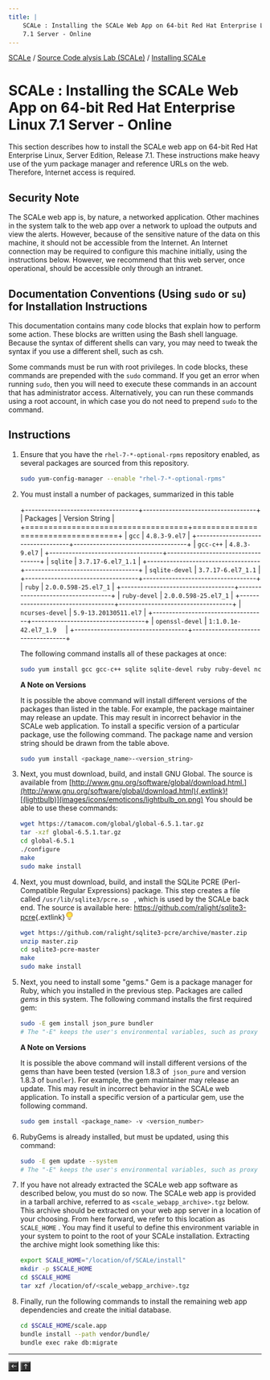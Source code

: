 ```yaml
---
title: |
    SCALe : Installing the SCALe Web App on 64-bit Red Hat Enterprise Linux
    7.1 Server - Online
---
```

 [SCALe](index.md) / [Source Code alysis Lab (SCALe)](Welcome.md) / [Installing SCALe](Installing-SCALe.md)
<!-- <legal> -->
<!-- SCALe version r.6.2.2.2.A -->
<!--  -->
<!-- Copyright 2020 Carnegie Mellon University. -->
<!--  -->
<!-- NO WARRANTY. THIS CARNEGIE MELLON UNIVERSITY AND SOFTWARE ENGINEERING -->
<!-- INSTITUTE MATERIAL IS FURNISHED ON AN "AS-IS" BASIS. CARNEGIE MELLON -->
<!-- UNIVERSITY MAKES NO WARRANTIES OF ANY KIND, EITHER EXPRESSED OR -->
<!-- IMPLIED, AS TO ANY MATTER INCLUDING, BUT NOT LIMITED TO, WARRANTY OF -->
<!-- FITNESS FOR PURPOSE OR MERCHANTABILITY, EXCLUSIVITY, OR RESULTS -->
<!-- OBTAINED FROM USE OF THE MATERIAL. CARNEGIE MELLON UNIVERSITY DOES NOT -->
<!-- MAKE ANY WARRANTY OF ANY KIND WITH RESPECT TO FREEDOM FROM PATENT, -->
<!-- TRADEMARK, OR COPYRIGHT INFRINGEMENT. -->
<!--  -->
<!-- Released under a MIT (SEI)-style license, please see COPYRIGHT file or -->
<!-- contact permission@sei.cmu.edu for full terms. -->
<!--  -->
<!-- [DISTRIBUTION STATEMENT A] This material has been approved for public -->
<!-- release and unlimited distribution.  Please see Copyright notice for -->
<!-- non-US Government use and distribution. -->
<!--  -->
<!-- DM19-1274 -->
<!-- </legal> -->

SCALe : Installing the SCALe Web App on 64-bit Red Hat Enterprise Linux 7.1 Server - Online
============================================================================================

This section describes how to install the SCALe web app on 64-bit Red
Hat Enterprise Linux, Server Edition, Release 7.1.  These instructions
make heavy use of the yum package manager and reference URLs on the web.
Therefore, Internet access is required.

Security Note
-------------

The SCALe web app is, by nature, a networked application. Other machines
in the system talk to the web app over a network to upload the outputs
and view the alerts. However, because of the sensitive nature of
the data on this machine, it should not be accessible from the Internet.
An Internet connection may be required to configure this machine
initially, using the instructions below. However, we recommend that this
web server, once operational, should be accessible only through an
intranet.

Documentation Conventions (Using `sudo` or `su`) for Installation Instructions
------------------------------------------------------------------------------

This documentation contains many code blocks that explain how to perform
some action. These blocks are written using the Bash shell language.
Because the syntax of different shells can vary, you may need to tweak
the syntax if you use a different shell, such as csh.

Some commands must be run with root privileges. In code blocks, these
commands are prepended with the  `sudo` command. If you get an error
when running `sudo`, then you will need to execute these commands in an
account that has administrator access. Alternatively, you can run these
commands using a root account, in which case you do not need to
prepend `sudo` to the command.

Instructions
------------

1.  Ensure that you have the `rhel-7-*-optional-rpms` repository
    enabled, as several packages are sourced from this repository.

    ```sh
    sudo yum-config-manager --enable "rhel-7-*-optional-rpms"
    ```

2.  You must install a number of packages, summarized in this table

    +-----------------------------------+-----------------------------------+
    | Packages                          | Version String                    |
    +===================================+===================================+
    | `gcc`                             | `4.8.3-9.el7`                     |
    +-----------------------------------+-----------------------------------+
    | `gcc-c++`                         | `4.8.3-9.el7`                     |
    +-----------------------------------+-----------------------------------+
    | `sqlite`                          | `3.7.17-6.el7_1.1`                |
    +-----------------------------------+-----------------------------------+
    | `sqlite-devel`                    | `3.7.17-6.el7_1.1`                |
    +-----------------------------------+-----------------------------------+
    | `ruby`                            | `2.0.0.598-25.el7_1`              |
    +-----------------------------------+-----------------------------------+
    | `ruby-devel`                      | `2.0.0.598-25.el7_1`              |
    +-----------------------------------+-----------------------------------+
    | `ncurses-devel`                   | `5.9-13.20130511.el7`             |
    +-----------------------------------+-----------------------------------+
    | `openssl-devel`                   | `1:1.0.1e-42.el7_1.9  `           |
    +-----------------------------------+-----------------------------------+

    The following command installs all of these packages at once:

    ```sh
    sudo yum install gcc gcc-c++ sqlite sqlite-devel ruby ruby-devel ncurses-devel openssl-devel
    ```

    **A Note on Versions**

    It is possible the above command will install different versions of
    the packages than listed in the table.  For example, the package
    maintainer may release an update.  This may result in incorrect
    behavior in the SCALe web application.  To install a specific
    version of a particular package, use the following command.  The
    package name and version string should be drawn from the table
    above.

    ```sh
    sudo yum install <package_name>-<version_string>
    ```

3.  Next, you must download, build, and install GNU Global.  The source
    is available
    from  [http://www.gnu.org/software/global/download.html.](http://www.gnu.org/software/global/download.html){.extlink}![(lightbulb)](images/icons/emoticons/lightbulb_on.png) You should be able to use these commands:

    ```sh
    wget https://tamacom.com/global/global-6.5.1.tar.gz
    tar -xzf global-6.5.1.tar.gz
    cd global-6.5.1
    ./configure
    make
    sudo make install
    ```

4.  Next, you must download, build, and install the SQLite PCRE
    (Perl-Compatible Regular Expressions) package. This step creates a
    file called  `/usr/lib/sqlite3/pcre.so ` , which is used by the
    SCALe back end. The source is available here:
    <https://github.com/ralight/sqlite3-pcre>{.extlink}![(lightbulb)](images/icons/emoticons/lightbulb_on.png)

    ```sh
    wget https://github.com/ralight/sqlite3-pcre/archive/master.zip
    unzip master.zip
    cd sqlite3-pcre-master
    make
    sudo make install
    ```

5.  Next, you need to install some "gems."  Gem is a package manager
    for Ruby, which you installed in the previous step. Packages are
    called  *gems*  in this system. The following command installs the
    first required gem:

    ```sh
    sudo -E gem install json_pure bundler
    # The "-E" keeps the user's environmental variables, such as proxy URLs.
    ```

    **A Note on Versions**

    It is possible the above command will install different versions of
    the gems than have been tested (version 1.8.3 of` json_pure` and
    version 1.8.3 of `bundler`).  For example, the gem maintainer may
    release an update.  This may result in incorrect behavior in the
    SCALe web application. To install a specific version of a particular
    gem, use the following command.

    ```sh
    sudo gem install <package_name> -v <version_number>
    ```

6.  RubyGems is already installed, but must be updated, using this
    command:

    ```sh
    sudo -E gem update --system
    # The "-E" keeps the user's environmental variables, such as proxy URLs.
    ```

7.  If you have not already extracted the SCALe web app software as
    described below, you must do so now. The SCALe web app is provided
    in a tarball archive, referred to as  `<scale_webapp_archive>.tgz`
     below. This archive should be extracted on your web app server in a
    location of your choosing. From here forward, we refer to this
    location as  `SCALE_HOME` . You may find it useful to define this
    environment variable in your system to point to the root of your
    SCALe installation. Extracting the archive might look something like
    this:

    ```sh
    export SCALE_HOME="/location/of/SCALe/install"
    mkdir -p $SCALE_HOME
    cd $SCALE_HOME
    tar xzf /location/of/<scale_webapp_archive>.tgz
    ```


8.  Finally, run the following commands to install the remaining web app
    dependencies and create the initial database.

    ```sh
    cd $SCALE_HOME/scale.app
    bundle install --path vendor/bundle/
    bundle exec rake db:migrate
    ```



------------------------------------------------------------------------

[![](attachments/arrow_left.png)](Installing-SCALe.md)
[![](attachments/arrow_up.png)](Welcome.md)
